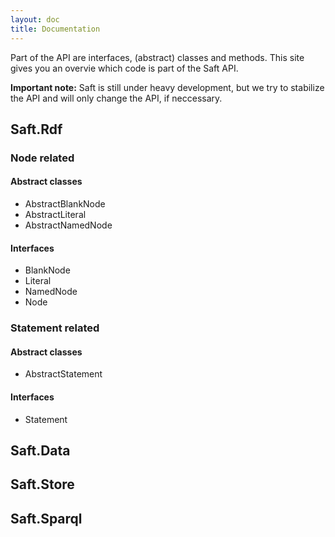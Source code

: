 ```yaml
---
layout: doc
title: Documentation
---
```


Part of the API are interfaces, (abstract) classes and methods. This site gives you an overvie which code is part of the Saft API. 

**Important note:** Saft is still under heavy development, but we try to stabilize the API and will only change the API, if neccessary. 

## Saft.Rdf

### Node related

#### Abstract classes

- AbstractBlankNode
- AbstractLiteral
- AbstractNamedNode

#### Interfaces
 
- BlankNode
- Literal
- NamedNode
- Node

### Statement related

#### Abstract classes

- AbstractStatement

#### Interfaces

- Statement

## Saft.Data

## Saft.Store

## Saft.Sparql
